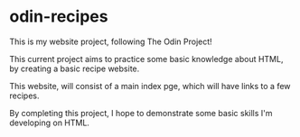 # odin-recipes
This is my website project, following The Odin Project!

This current project aims to practice some basic knowledge about HTML, by creating a basic recipe website.

This website, will consist of a main index pge, which will have links to a few recipes.

By completing this project, I hope to demonstrate some basic skills I'm developing on HTML.